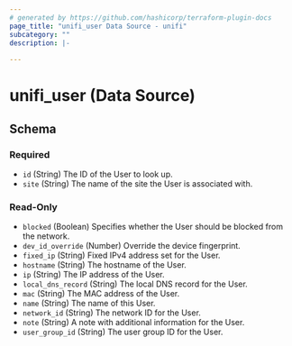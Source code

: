 ```yaml
---
# generated by https://github.com/hashicorp/terraform-plugin-docs
page_title: "unifi_user Data Source - unifi"
subcategory: ""
description: |-
  
---
```


# unifi_user (Data Source)





<!-- schema generated by tfplugindocs -->
## Schema

### Required

- `id` (String) The ID of the User to look up.
- `site` (String) The name of the site the User is associated with.

### Read-Only

- `blocked` (Boolean) Specifies whether the User should be blocked from the network.
- `dev_id_override` (Number) Override the device fingerprint.
- `fixed_ip` (String) Fixed IPv4 address set for the User.
- `hostname` (String) The hostname of the User.
- `ip` (String) The IP address of the User.
- `local_dns_record` (String) The local DNS record for the User.
- `mac` (String) The MAC address of the User.
- `name` (String) The name of this User.
- `network_id` (String) The network ID for the User.
- `note` (String) A note with additional information for the User.
- `user_group_id` (String) The user group ID for the User.
